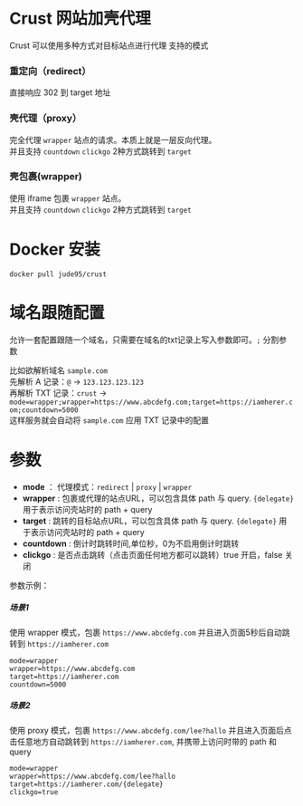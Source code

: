 # Crust 网站加壳代理
Crust 可以使用多种方式对目标站点进行代理
支持的模式
### 重定向（redirect） 
直接响应 302 到 target 地址

### 壳代理（proxy）
完全代理 `wrapper` 站点的请求。本质上就是一层反向代理。  
并且支持 `countdown` `clickgo` 2种方式跳转到 `target`

### 壳包裹(wrapper)
使用 iframe 包裹 `wrapper` 站点。  
并且支持 `countdown` `clickgo` 2种方式跳转到 `target`

# Docker 安装
```shell
docker pull jude95/crust
```

# 域名跟随配置
允许一套配置跟随一个域名，只需要在域名的txt记录上写入参数即可。`;` 分割参数

比如欲解析域名 `sample.com`   
先解析 A 记录：`@` -> `123.123.123.123`  
再解析 TXT 记录：`crust` -> `mode=wrapper;wrapper=https://www.abcdefg.com;target=https://iamherer.com;countdown=5000`  
这样服务就会自动将 `sample.com` 应用 TXT 记录中的配置

# 参数
+ **mode** ： 代理模式：`redirect` | `proxy` | `wrapper`
+ **wrapper** : 包裹或代理的站点URL，可以包含具体 path 与 query. `{delegate}` 用于表示访问壳站时的 path + query
+ **target** : 跳转的目标站点URL，可以包含具体 path 与 query. `{delegate}` 用于表示访问壳站时的 path + query
+ **countdown** : 倒计时跳转时间,单位秒，0为不启用倒计时跳转
+ **clickgo** : 是否点击跳转（点击页面任何地方都可以跳转）true 开启，false 关闭

参数示例：
##### 场景1
使用 wrapper 模式，包裹 `https://www.abcdefg.com` 并且进入页面5秒后自动跳转到 `https://iamherer.com`
```shell
mode=wrapper
wrapper=https://www.abcdefg.com
target=https://iamherer.com
countdown=5000
```

##### 场景2
使用 proxy 模式，包裹 `https://www.abcdefg.com/lee?hallo` 并且进入页面后点击任意地方自动跳转到 `https://iamherer.com`, 并携带上访问时带的 path 和 query
```shell
mode=wrapper
wrapper=https://www.abcdefg.com/lee?hallo
target=https://iamherer.com/{delegate}
clickgo=true
```


